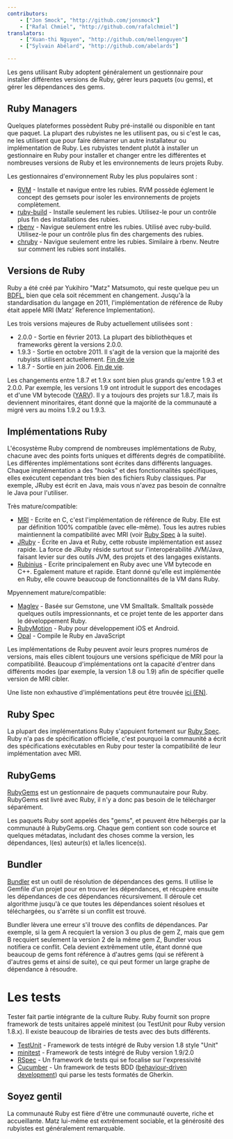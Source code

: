 ```yaml
---
contributors:
    - ["Jon Smock", "http://github.com/jonsmock"]
    - ["Rafal Chmiel", "http://github.com/rafalchmiel"]
translators:
    - ["Xuan-thi Nguyen", "http://github.com/mellenguyen"]
    - ["Sylvain Abélard", "http://github.com/abelards"]

---
```


Les gens utilisant Ruby adoptent généralement un gestionnaire pour installer
différentes versions de Ruby, gérer leurs paquets (ou gems), et gérer les
dépendances des gems.

## Ruby Managers

Quelques plateformes possèdent Ruby pré-installé ou disponible en tant que
paquet. La plupart des rubyistes ne les utilisent pas, ou si c'est le cas, ne
les utilisent que pour faire démarrer un autre installateur ou implémentation de
Ruby. Les rubyistes tendent plutôt à installer un gestionnaire en Ruby pour installer
et changer entre les différentes et nombreuses versions de Ruby et les
environnements de leurs projets Ruby.

Les gestionnaires d'environnement Ruby les plus populaires sont :

* [RVM](https://rvm.io/) - Installe et navigue entre les rubies. RVM possède
  églement le concept des gemsets pour isoler les environnements de projets
  complètement.
* [ruby-build](https://github.com/sstephenson/ruby-build) - Installe seulement
  les rubies. Utilisez-le pour un contrôle plus fin des installations des
  rubies.
* [rbenv](https://github.com/sstephenson/rbenv) - Navigue seulement entre les
  rubies. Utilisé avec ruby-build. Utilisez-le pour un contrôle plus fin des
  chargements des rubies.
* [chruby](https://github.com/postmodern/chruby) - Navigue seulement entre les
  rubies. Similaire à rbenv. Neutre sur comment les rubies sont installés.

## Versions de Ruby

Ruby a été créé par Yukihiro "Matz" Matsumoto, qui reste quelque peu un
[BDFL](https://fr.wikipedia.org/wiki/Benevolent_Dictator_for_Life), bien que
cela soit récemment en changement. Jusqu'à la standardisation du langage en
2011, l'implémentation de référence de Ruby était appelé MRI (Matz' Reference
Implementation).

Les trois versions majeures de Ruby actuellement utilisées sont :

* 2.0.0 - Sortie en février 2013. La plupart des bibliothèques et frameworks
  gèrent la versions 2.0.0.
* 1.9.3 - Sortie en octobre 2011. Il s'agit de la version que la majorité des
  rubyists utilisent actuellement. [Fin de vie](https://www.ruby-lang.org/en/news/2015/02/23/support-for-ruby-1-9-3-has-ended/)
* 1.8.7 - Sortie en juin 2006. [Fin de vie](http://www.ruby-lang.org/en/news/2013/06/30/we-retire-1-8-7/).

Les changements entre 1.8.7 et 1.9.x sont bien plus grands qu'entre 1.9.3
et 2.0.0. Par exemple, les versions 1.9 ont introduit le support des
encodages et d'une VM bytecode ([YARV](https://fr.wikipedia.org/wiki/YARV)).
Il y a toujours des projets sur 1.8.7, mais ils deviennent minoritaires, étant
donné que la majorité de la communauté a migré vers au moins 1.9.2 ou 1.9.3.

## Implémentations Ruby

L'écosystème Ruby comprend de nombreuses implémentations de Ruby, chacune avec
des points forts uniques et différents degrés de compatibilité. Les différentes
implémentations sont écrites dans différents languages.
Chaque implémentation a des "hooks" et des fonctionnalités spécifiques, elles
exécutent cependant très bien des fichiers Ruby classiques.
Par exemple, JRuby est écrit en Java, mais vous n'avez pas besoin de connaître
le Java pour l'utiliser.

Très mature/compatible:

* [MRI](https://github.com/ruby/ruby) - Ecrite en C, c'est l'implémentation de
  référence de Ruby. Elle est par définition 100% compatible (avec elle-même).
  Tous les autres rubies maintiennent la compatibilité avec MRI
  (voir [Ruby Spec](#ruby-spec) à la suite).
* [JRuby](http://jruby.org/) - Écrite en Java et Ruby, cette robuste
  implémentation est assez rapide.
  La force de JRuby réside surtout sur l'interopérabilité JVM/Java, faisant
  levier sur des outils JVM, des projets et des langages existants.
* [Rubinius](http://rubini.us/) - Ecrite principalement en Ruby avec une VM
  bytecode en C++. Egalement mature et rapide. Etant donné qu'elle est
  implémentée en Ruby, elle couvre beaucoup de fonctionnalités de la
  VM dans Ruby.

Mpyennement mature/compatible:

* [Maglev](http://maglev.github.io/) - Basée sur Gemstone, une VM Smalltalk.
  Smalltalk possède quelques outils impressionnants, et ce projet tente
  de les apporter dans le développement Ruby.
* [RubyMotion](http://www.rubymotion.com/) - Ruby pour développement iOS et Android.
* [Opal](http://opalrb.org/) - Compile le Ruby en JavaScript

Les implémentations de Ruby peuvent avoir leurs propres numéros de versions,
mais elles ciblent toujours une versions spéficique de MRI pour la
compatibilité.
Beaucoup d'implémentations ont la capacité d'entrer dans différents modes
(par exemple, la version 1.8 ou 1.9) afin de spécifier quelle version de MRI
cibler.

Une liste non exhaustive d'implémentations peut être trouvée [ici (EN)](https://github.com/cogitator/ruby-implementations/wiki/List-of-Ruby-implementations).

## Ruby Spec

La plupart des implémentations Ruby s'appuient fortement sur [Ruby Spec](https://github.com/ruby/spec).
Ruby n'a pas de spécification officielle, c'est pourquoi la commaunité a écrit
des spécifications exécutables en Ruby pour tester la compatibilité de leur
implémentation avec MRI.

## RubyGems

[RubyGems](http://rubygems.org/) est un gestionnaire de paquets communautaire
pour Ruby.
RubyGems est livré avec Ruby, il n'y a donc pas besoin de le télécharger
séparément.

Les paquets Ruby sont appelés des "gems", et peuvent être hébergés par la
communauté à RubyGems.org. Chaque gem contient son code source et quelques
métadatas, includant des choses comme la version, les dépendances,
l(es) auteur(s) et la/les licence(s).

## Bundler

[Bundler](http://bundler.io/) est un outil de résolution de dépendances des gems. Il
utilise le Gemfile d'un projet pour en trouver les dépendances, et récupère
ensuite les dépendances de ces dépendances récursivement. Il déroule cet
algorithme jusqu'à ce que toutes les dépendances soient résolues et
téléchargées, ou s'arrête si un conflit est trouvé.

Bundler lèvera une erreur s'il trouve des conflits de dépendances. Par exemple,
si la gem A recquiert la version 3 ou plus de gem Z, mais que gem B recquiert
seulement la version 2 de la même gem Z, Bundler vous notifiera ce conflit. Cela devient
extrêmement utile, étant donné que beaucoup de gems font référence à d'autres
gems (qui se réfèrent à d'autres gems et ainsi de suite), ce qui peut former un large graphe de
dépendance à résoudre.

# Les tests

Tester fait partie intégrante de la culture Ruby. Ruby fournit son propre
framework de tests unitaires appelé minitest (ou TestUnit pour Ruby
version 1.8.x). Il existe beaucoup de librairies de tests avec des buts
différents.

* [TestUnit](http://ruby-doc.org/stdlib-1.8.7/libdoc/test/unit/rdoc/Test/Unit.html) - Framework de tests intégré de Ruby version 1.8 style "Unit"
* [minitest](http://ruby-doc.org/stdlib-2.0.0/libdoc/minitest/rdoc/MiniTest.html) - Framework de tests intégré de Ruby version 1.9/2.0
* [RSpec](http://rspec.info/) - Un framework de tests qui se focalise sur l'expressivité
* [Cucumber](http://cukes.info/) - Un framework de tests BDD ([behaviour-driven development](https://fr.wikipedia.org/wiki/Behavior_driven_development)) qui parse les tests formatés de Gherkin.

## Soyez gentil

La communauté Ruby est fière d'être une communauté ouverte, riche et
accueillante. Matz lui-même est extrêmement sociable, et la générosité des
rubyistes est généralement remarquable.

